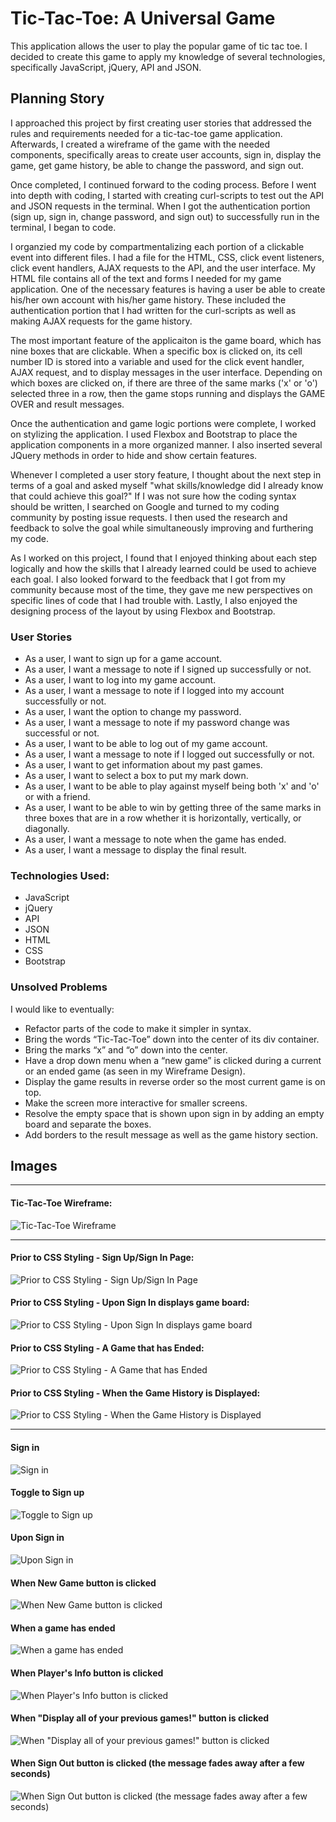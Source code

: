 # Tic-Tac-Toe: A Universal Game

This application allows the user to play the popular game of tic tac toe. I decided to create this game to apply my knowledge of several technologies, specifically JavaScript, jQuery, API and JSON.

## Planning Story

I approached this project by first creating user stories that addressed the rules and requirements needed for a tic-tac-toe game application. Afterwards, I created a wireframe of the game with the needed components, specifically areas to create user accounts, sign in, display the game, get game history, be able to change the password, and sign out.

Once completed, I continued forward to the coding process. Before I went into depth with coding, I started with creating curl-scripts to test out the API and JSON requests in the terminal. When I got the authentication portion (sign up, sign in, change password, and sign out) to successfully run in the terminal, I began to code.

I organzied my code by compartmentalizing each portion of a clickable event into different files. I had a file for the HTML, CSS, click event listeners, click event handlers, AJAX requests to the API, and the user interface. My HTML file contains all of the text and forms I needed for my game application. One of the necessary features is having a user be able to create his/her own account with his/her game history. These included the authentication portion that I had written for the curl-scripts as well as making AJAX requests for the game history.

The most important feature of the applicaiton is the game board, which has nine boxes that are clickable. When a specific box is clicked on, its cell number ID is stored into a variable and used for the click event handler, AJAX request, and to display messages in the user interface. Depending on which boxes are clicked on, if there are three of the same marks ('x' or 'o') selected three in a row, then the game stops running and displays the GAME OVER and result messages.

Once the authentication and game logic portions were complete, I worked on stylizing the application. I used Flexbox and Bootstrap to place the application components in a more organized manner. I also inserted several JQuery methods in order to hide and show certain features.

Whenever I completed a user story feature, I thought about the next step in terms of a goal and asked myself "what skills/knowledge did I already know that could achieve this goal?" If I was not sure how the coding syntax should be written, I searched on Google and turned to my coding community by posting issue requests. I then used the research and feedback to solve the goal while simultaneously improving and furthering my code.

As I worked on this project, I found that I enjoyed thinking about each step logically and how the skills that I already learned could be used to achieve each goal. I also looked forward to the feedback that I got from my community because most of the time, they gave me new perspectives on specific lines of code that I had trouble with. Lastly, I also enjoyed the designing process of the layout by using Flexbox and Bootstrap.

### User Stories
- As a user, I want to sign up for a game account.
- As a user, I want a message to note if I signed up successfully or not.
- As a user, I want to log into my game account.
- As a user, I want a message to note if I logged into my account successfully or not.
- As a user, I want the option to change my password.
- As a user, I want a message to note if my password change was successful or not.
- As a user, I want to be able to log out of my game account.
- As a user, I want a message to note if I logged out successfully or not.
- As a user, I want to get information about my past games.
- As a user, I want to select a box to put my mark down.
- As a user, I want to be able to play against myself being both 'x' and 'o' or with a friend.
- As a user, I want to be able to win by getting three of the same marks in three boxes that are in a row whether it is horizontally, vertically, or diagonally.
- As a user, I want a message to note when the game has ended.
- As a user, I want a message to display the final result.

### Technologies Used:
- JavaScript
- jQuery
- API
- JSON
- HTML
- CSS
- Bootstrap

### Unsolved Problems
I would like to eventually:
- Refactor parts of the code to make it simpler in syntax.
- Bring the words “Tic-Tac-Toe” down into the center of its div container.
- Bring the marks “x” and “o” down into the center.
- Have a drop down menu when a “new game” is clicked during a current or an ended game (as seen in my Wireframe Design).
- Display the game results in reverse order so the most current game is on top.
- Make the screen more interactive for smaller screens.
- Resolve the empty space that is shown upon sign in by adding an empty board and separate the boxes.
- Add borders to the result message as well as the game history section.

## Images

---

#### Tic-Tac-Toe Wireframe:

![Tic-Tac-Toe Wireframe](https://i.imgur.com/dfkFLjo.png)

---

#### Prior to CSS Styling - Sign Up/Sign In Page:

![Prior to CSS Styling - Sign Up/Sign In Page](https://i.imgur.com/OWFu7lO.png)


#### Prior to CSS Styling - Upon Sign In displays game board:

![Prior to CSS Styling - Upon Sign In displays game board](https://i.imgur.com/aGfI81f.png)


#### Prior to CSS Styling - A Game that has Ended:

![Prior to CSS Styling - A Game that has Ended](https://i.imgur.com/mMGoHsg.png)


#### Prior to CSS Styling - When the Game History is Displayed:

![Prior to CSS Styling - When the Game History is Displayed](https://i.imgur.com/YN6PXJT.png)

---

#### Sign in

![Sign in](https://i.imgur.com/XTSPMEH.png)


#### Toggle to Sign up

![Toggle to Sign up](https://i.imgur.com/ELJColu.png)


#### Upon Sign in

![Upon Sign in](https://i.imgur.com/joSVwes.png)


#### When New Game button is clicked

![When New Game button is clicked](https://i.imgur.com/oIM4GXR.png)


#### When a game has ended

![When a game has ended](https://i.imgur.com/UYaNZuQ.png)


#### When Player's Info button is clicked

![When Player's Info button is clicked](https://i.imgur.com/ZuAy0CT.png)


#### When "Display all of your previous games!" button is clicked

![When "Display all of your previous games!" button is clicked](https://i.imgur.com/m4lO9nl.png)


#### When Sign Out button is clicked (the message fades away after a few seconds)

![When Sign Out button is clicked (the message fades away after a few seconds)](https://i.imgur.com/bFKasgJ.png)

